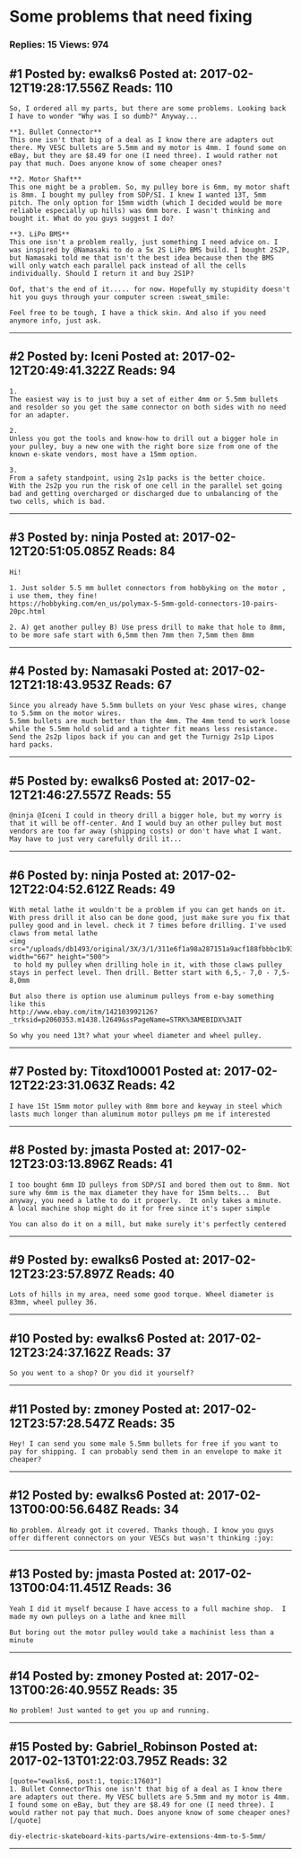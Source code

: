 # Some problems that need fixing

### Replies: 15 Views: 974

## \#1 Posted by: ewalks6 Posted at: 2017-02-12T19:28:17.556Z Reads: 110

```
So, I ordered all my parts, but there are some problems. Looking back I have to wonder "Why was I so dumb?" Anyway...

**1. Bullet Connector**
This one isn't that big of a deal as I know there are adapters out there. My VESC bullets are 5.5mm and my motor is 4mm. I found some on eBay, but they are $8.49 for one (I need three). I would rather not pay that much. Does anyone know of some cheaper ones?

**2. Motor Shaft**
This one might be a problem. So, my pulley bore is 6mm, my motor shaft is 8mm. I bought my pulley from SDP/SI. I knew I wanted 13T, 5mm pitch. The only option for 15mm width (which I decided would be more reliable especially up hills) was 6mm bore. I wasn't thinking and bought it. What do you guys suggest I do?

**3. LiPo BMS**
This one isn't a problem really, just something I need advice on. I was inspired by @Namasaki to do a 5x 2S LiPo BMS build. I bought 2S2P, but Namasaki told me that isn't the best idea because then the BMS will only watch each parallel pack instead of all the cells individually. Should I return it and buy 2S1P?

Oof, that's the end of it..... for now. Hopefully my stupidity doesn't hit you guys through your computer screen :sweat_smile:

Feel free to be tough, I have a thick skin. And also if you need anymore info, just ask.
```

---
## \#2 Posted by: Iceni Posted at: 2017-02-12T20:49:41.322Z Reads: 94

```
1.
The easiest way is to just buy a set of either 4mm or 5.5mm bullets and resolder so you get the same connector on both sides with no need for an adapter.

2.
Unless you got the tools and know-how to drill out a bigger hole in your pulley, buy a new one with the right bore size from one of the known e-skate vendors, most have a 15mm option.

3.
From a safety standpoint, using 2s1p packs is the better choice.
With the 2s2p you run the risk of one cell in the parallel set going bad and getting overcharged or discharged due to unbalancing of the two cells, which is bad.
```

---
## \#3 Posted by: ninja Posted at: 2017-02-12T20:51:05.085Z Reads: 84

```
Hi!

1. Just solder 5.5 mm bullet connectors from hobbyking on the motor , i use them, they fine!
https://hobbyking.com/en_us/polymax-5-5mm-gold-connectors-10-pairs-20pc.html

2. A) get another pulley B) Use press drill to make that hole to 8mm, to be more safe start with 6,5mm then 7mm then 7,5mm then 8mm
```

---
## \#4 Posted by: Namasaki Posted at: 2017-02-12T21:18:43.953Z Reads: 67

```
Since you already have 5.5mm bullets on your Vesc phase wires, change to 5.5mm on the motor wires.
5.5mm bullets are much better than the 4mm. The 4mm tend to work loose while the 5.5mm hold solid and a tighter fit means less resistance.
Send the 2s2p lipos back if you can and get the Turnigy 2s1p Lipos hard packs.
```

---
## \#5 Posted by: ewalks6 Posted at: 2017-02-12T21:46:27.557Z Reads: 55

```
@ninja @Iceni I could in theory drill a bigger hole, but my worry is that it will be off-center. And I would buy an other pulley but most vendors are too far away (shipping costs) or don't have what I want. May have to just very carefully drill it...
```

---
## \#6 Posted by: ninja Posted at: 2017-02-12T22:04:52.612Z Reads: 49

```
With metal lathe it wouldn't be a problem if you can get hands on it. With press drill it also can be done good, just make sure you fix that pulley good and in level. check it 7 times before drilling. I've used claws from metal lathe
<img src="/uploads/db1493/original/3X/3/1/311e6f1a98a287151a9acf188fbbbc1b9337d056.jpg" width="667" height="500">
 to hold my pulley when drilling hole in it, with those claws pulley stays in perfect level. Then drill. Better start with 6,5,- 7,0 - 7,5- 8,0mm 

But also there is option use aluminum pulleys from e-bay something like this 
http://www.ebay.com/itm/142103992126?_trksid=p2060353.m1438.l2649&ssPageName=STRK%3AMEBIDX%3AIT

So why you need 13t? what your wheel diameter and wheel pulley.
```

---
## \#7 Posted by: Titoxd10001 Posted at: 2017-02-12T22:23:31.063Z Reads: 42

```
I have 15t 15mm motor pulley with 8mm bore and keyway in steel which lasts much longer than aluminum motor pulleys pm me if interested
```

---
## \#8 Posted by: jmasta Posted at: 2017-02-12T23:03:13.896Z Reads: 41

```
I too bought 6mm ID pulleys from SDP/SI and bored them out to 8mm. Not sure why 6mm is the max diameter they have for 15mm belts...  But anyway, you need a lathe to do it properly.  It only takes a minute.  A local machine shop might do it for free since it's super simple

You can also do it on a mill, but make surely it's perfectly centered
```

---
## \#9 Posted by: ewalks6 Posted at: 2017-02-12T23:23:57.897Z Reads: 40

```
Lots of hills in my area, need some good torque. Wheel diameter is 83mm, wheel pulley 36.
```

---
## \#10 Posted by: ewalks6 Posted at: 2017-02-12T23:24:37.162Z Reads: 37

```
So you went to a shop? Or you did it yourself?
```

---
## \#11 Posted by: zmoney Posted at: 2017-02-12T23:57:28.547Z Reads: 35

```
Hey! I can send you some male 5.5mm bullets for free if you want to pay for shipping. I can probably send them in an envelope to make it cheaper?
```

---
## \#12 Posted by: ewalks6 Posted at: 2017-02-13T00:00:56.648Z Reads: 34

```
No problem. Already got it covered. Thanks though. I know you guys offer different connectors on your VESCs but wasn't thinking :joy:
```

---
## \#13 Posted by: jmasta Posted at: 2017-02-13T00:04:11.451Z Reads: 36

```
Yeah I did it myself because I have access to a full machine shop.  I made my own pulleys on a lathe and knee mill

But boring out the motor pulley would take a machinist less than a minute
```

---
## \#14 Posted by: zmoney Posted at: 2017-02-13T00:26:40.955Z Reads: 35

```
No problem! Just wanted to get you up and running.
```

---
## \#15 Posted by: Gabriel_Robinson Posted at: 2017-02-13T01:22:03.795Z Reads: 32

```
[quote="ewalks6, post:1, topic:17603"]
1. Bullet ConnectorThis one isn't that big of a deal as I know there are adapters out there. My VESC bullets are 5.5mm and my motor is 4mm. I found some on eBay, but they are $8.49 for one (I need three). I would rather not pay that much. Does anyone know of some cheaper ones?
[/quote]

diy-electric-skateboard-kits-parts/wire-extensions-4mm-to-5-5mm/
```

---
